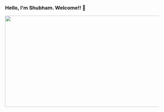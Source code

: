 ### Hello, I'm Shubham. Welcome!! 👋

<p align="center">
  <img width="700" height="300" src="https://user-images.githubusercontent.com/61676386/103179966-69867300-484e-11eb-8428-adbd91642625.JPG">
</p>

<!--
**Shubhamturakhia/Shubhamturakhia** is a ✨ _special_ ✨ repository because its `README.md` (this file) appears on your GitHub profile.

Here are some ideas to get you started:

- 🔭 I’m currently working on ...
- 🌱 I’m currently learning ...
- 👯 I’m looking to collaborate on ...
- 🤔 I’m looking for help with ...
- 💬 Ask me about ...
- 📫 How to reach me: ...
- 😄 Pronouns: ...
- ⚡ Fun fact: ...
-->
